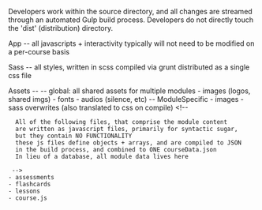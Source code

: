 Developers work within the source directory, and all changes are streamed through an automated Gulp build process. Developers do not directly touch the 'dist' (distribution) directory.

App -- all javascripts + interactivity
typically will not need to be modified on a per-course basis

Sass -- all styles, written in scss
compiled via grunt
distributed as a single css file

Assets --
  -- global: all shared assets for multiple modules
    - images (logos, shared imgs)
    - fonts
    - audios (silence, etc)
  -- ModuleSpecific
    - images
    - sass overwrites (also translated to css on compile)
    <!-- NOTE ON LESSON CONTENT -->
    <!-- 

      All of the following files, that comprise the module content 
      are written as javascript files, primarily for syntactic sugar, 
      but they contain NO FUNCTIONALITY
      these js files define objects + arrays, and are compiled to JSON 
      in the build process, and combined to ONE courseData.json 
      In lieu of a database, all module data lives here

     -->
    - assessments
    - flashcards
    - lessons
    - course.js